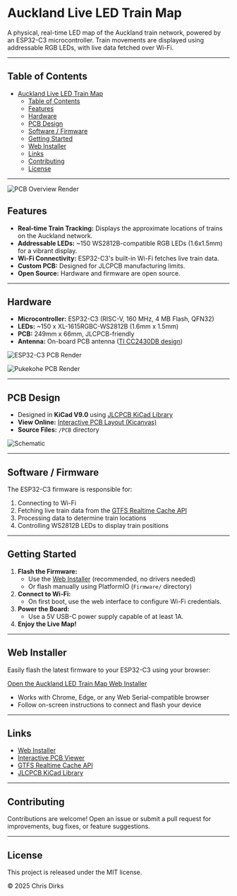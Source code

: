 # Auckland Live LED Train Map

A physical, real-time LED map of the Auckland train network, powered by an ESP32-C3 microcontroller. Train movements are displayed using addressable RGB LEDs, with live data fetched over Wi-Fi.

---

## Table of Contents

- [Auckland Live LED Train Map](#auckland-live-led-train-map)
  - [Table of Contents](#table-of-contents)
  - [Features](#features)
  - [Hardware](#hardware)
  - [PCB Design](#pcb-design)
  - [Software / Firmware](#software--firmware)
  - [Getting Started](#getting-started)
  - [Web Installer](#web-installer)
  - [Links](#links)
  - [Contributing](#contributing)
  - [License](#license)

---

![PCB Overview Render](Images/Auckland-LED-Train-Map-Render.avif)

## Features

- **Real-time Train Tracking:** Displays the approximate locations of trains on the Auckland network.
- **Addressable LEDs:** ~150 WS2812B-compatible RGB LEDs (1.6x1.5mm) for a vibrant display.
- **Wi-Fi Connectivity:** ESP32-C3's built-in Wi-Fi fetches live train data.
- **Custom PCB:** Designed for JLCPCB manufacturing limits.
- **Open Source:** Hardware and firmware are open source.

---

## Hardware

- **Microcontroller:** ESP32-C3 (RISC-V, 160 MHz, 4 MB Flash, QFN32)
- **LEDs:** ~150 x XL-1615RGBC-WS2812B (1.6mm x 1.5mm)
- **PCB:** 249mm x 66mm, JLCPCB-friendly
- **Antenna:** On-board PCB antenna ([TI CC2430DB design](https://www.ti.com/lit/ug/swru125/swru125.pdf))

![ESP32-C3 PCB Render](Images/ESP32C3-PCB-Render.avif)

![Pukekohe PCB Render](Images/Pukekohe-PCB-Render.avif)

---

## PCB Design

- Designed in **KiCad V9.0** using [JLCPCB KiCad Library](https://github.com/CDFER/jlcpcb-kicad-library)
- **View Online:** [Interactive PCB Layout (Kicanvas)](https://kicanvas.org/?github=https%3A%2F%2Fgithub.com%2FCDFER%2FAuckland-LED-Train-Map%2Ftree%2Fmain%2FPCB)
- **Source Files:** `/PCB` directory

![Schematic](Images/Schematic.avif)

---

## Software / Firmware

The ESP32-C3 firmware is responsible for:

1. Connecting to Wi-Fi
2. Fetching live train data from the [GTFS Realtime Cache API](https://github.com/CDFER/GTFS-Realtime-Cache-Server)
3. Processing data to determine train locations
4. Controlling WS2812B LEDs to display train positions

---

## Getting Started

1. **Flash the Firmware:**
   - Use the [Web Installer](#web-installer) (recommended, no drivers needed)
   - Or flash manually using PlatformIO (`Firmware/` directory)
2. **Connect to Wi-Fi:**
   - On first boot, use the web interface to configure Wi-Fi credentials.
3. **Power the Board:**
   - Use a 5V USB-C power supply capable of at least 1A.
4. **Enjoy the Live Map!**

---

## Web Installer

Easily flash the latest firmware to your ESP32-C3 using your browser:

[Open the Auckland LED Train Map Web Installer](https://cdfer.github.io/Auckland-LED-Train-Map/led-rails.html)

- Works with Chrome, Edge, or any Web Serial-compatible browser
- Follow on-screen instructions to connect and flash your device

---

## Links

- [Web Installer](https://cdfer.github.io/Auckland-LED-Train-Map/led-rails.html)
- [Interactive PCB Viewer](https://kicanvas.org/?github=https%3A%2F%2Fgithub.com%2FCDFER%2FAuckland-LED-Train-Map%2Ftree%2Fmain%2FPCB)
- [GTFS Realtime Cache API](https://github.com/CDFER/GTFS-Realtime-Cache-Server)
- [JLCPCB KiCad Library](https://github.com/CDFER/jlcpcb-kicad-library)

---

## Contributing

Contributions are welcome! Open an issue or submit a pull request for improvements, bug fixes, or feature suggestions.

---

## License

This project is released under the MIT license.

© 2025 Chris Dirks
